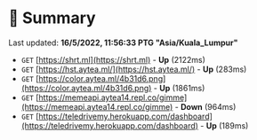 # 📖 Summary
Last updated: **16/5/2022, 11:56:33 PTG "Asia/Kuala_Lumpur"**

- `GET` [https://shrt.ml](https://shrt.ml) - **Up** (2122ms)
- `GET` [https://hst.aytea.ml/](https://hst.aytea.ml/) - **Up** (283ms)
- `GET` [https://color.aytea.ml/4b31d6.png](https://color.aytea.ml/4b31d6.png) - **Up** (1861ms)
- `GET` [https://memeapi.aytea14.repl.co/gimme](https://memeapi.aytea14.repl.co/gimme) - **Down** (964ms)
- `GET` [https://teledrivemy.herokuapp.com/dashboard](https://teledrivemy.herokuapp.com/dashboard) - **Up** (189ms)
